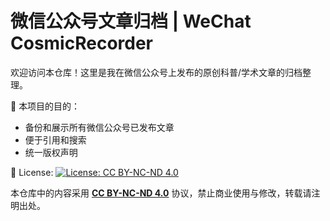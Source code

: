 # 微信公众号文章归档 | WeChat CosmicRecorder

欢迎访问本仓库！这里是我在微信公众号上发布的原创科普/学术文章的归档整理。

📌 本项目的目的：
- 备份和展示所有微信公众号已发布文章
- 便于引用和搜索
- 统一版权声明

📄 License:
[![License: CC BY-NC-ND 4.0](https://img.shields.io/badge/License-CC%20BY--NC--ND%204.0-lightgrey.svg)](https://creativecommons.org/licenses/by-nc-nd/4.0/)

本仓库中的内容采用 **[CC BY-NC-ND 4.0](https://creativecommons.org/licenses/by-nc-nd/4.0/)** 协议，禁止商业使用与修改，转载请注明出处。
